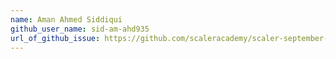 ```yaml
---
name: Aman Ahmed Siddiqui
github_user_name: sid-am-ahd935
url_of_github_issue: https://github.com/scaleracademy/scaler-september-open-source-challenge/issues/265
---
```

